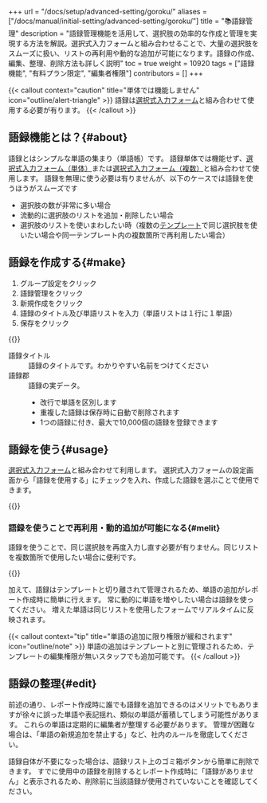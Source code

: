+++
url = "/docs/setup/advanced-setting/goroku/"
aliases = ["/docs/manual/initial-setting/advanced-setting/goroku/"]
title = "📚語録管理"
description = "語録管理機能を活用して、選択肢の効率的な作成と管理を実現する方法を解説。選択式入力フォームと組み合わせることで、大量の選択肢をスムーズに扱い、リストの再利用や動的な追加が可能になります。語録の作成、編集、整理、削除方法も詳しく説明"
toc = true
weight = 10920
tags = ["語録機能", "有料プラン限定", "編集者権限"]
contributors = []
+++

{{< callout context="caution" title="単体では機能しません" icon="outline/alert-triangle" >}}
語録は[選択式入力フォーム](/docs/template/selects/#plain)と組み合わせて使用する必要が有ります。
{{< /callout >}}

## 語録機能とは？{#about}

語録とはシンプルな単語の集まり（単語帳）です。
語録単体では機能せず、[選択式入力フォーム（単体）](/docs/template/selects/#plain)または[選択式入力フォーム（複数）](/docs/template/selects/#multiple)と組み合わせて使用します。
語録を無理に使う必要は有りませんが、以下のケースでは語録を使うほうがスムーズです

- 選択肢の数が非常に多い場合
- 流動的に選択肢のリストを追加・削除したい場合
- 選択肢のリストを使いまわしたい時（複数の[テンプレート](/docs/template/make/)で同じ選択肢を使いたい場合や同一テンプレート内の複数箇所で再利用したい場合）

## 語録を作成する{#make}

1. グループ設定をクリック
1. 語録管理をクリック
1. 新規作成をクリック
1. 語録のタイトル及び単語リストを入力（単語リストは１行に１単語）
1. 保存をクリック

{{<icatch filename="img/make-word-list" msg="語録とは単語帳みたいなイメージだよ">}}

<dl class="basic">
  <dt>語録タイトル</dt>
  <dd>語録のタイトルです。わかりやすい名前をつけてください</dd>
  <dt>語録郡</dt>
  <dd>語録の実データ。<br><ul><li>改行で単語を区別します</li><li>重複した語録は保存時に自動で削除されます</li><li>1つの語録に付き、最大で10,000個の語録を登録できます</li></ul></dd>
</dl>

## 語録を使う{#usage}

[選択式入力フォーム](/docs/template/selects/#plain)と組み合わせて利用します。
選択式入力フォームの設定画面から「語録を使用する」にチェックを入れ、作成した語録を選ぶことで使用できます。

{{<iTablet filename="img/goroku" msg="テンプレートの編集画面から語録を使用するにチェックを入れます" alice="here">}}

### 語録を使うことで再利用・動的追加が可能になる{#melit}

語録を使うことで、同じ選択肢を再度入力し直す必要が有りません。同じリストを複数箇所で使用したい場合に便利です。

{{<iTablet filename="img/gorokuWrite" msg="語録を使った選択肢の入力例です。同じリストが再利用できるので便利だね" alice="ok">}}

加えて、語録はテンプレートと切り離されて管理されるため、単語の追加がレポート作成時に簡単に行えます。
常に動的に単語を増やしたい場合は語録を使ってください。
増えた単語は同じリストを使用したフォームでリアルタイムに反映されます。

{{< callout context="tip" title="単語の追加に限り権限が緩和されます" icon="outline/note" >}}
単語の追加はテンプレートと別に管理されるため、テンプレートの編集権限が無いスタッフでも追加可能です。
{{< /callout >}}

## 語録の整理{#edit}

前述の通り、レポート作成時に誰でも語録を追加できるのはメリットでもありますが徐々に誤った単語や表記揺れ、類似の単語が蓄積してしまう可能性があります。
これらの単語は定期的に編集者が整理する必要があります。
管理が困難な場合は、「単語の新規追加を禁止する」など、社内のルールを徹底してください。

語録自体が不要になった場合は、語録リスト上のゴミ箱ボタンから簡単に削除できます。
すでに使用中の語録を削除するとレポート作成時に「語録がありません」と表示されるため、削除前に当該語録が使用されていないことを確認してください。
